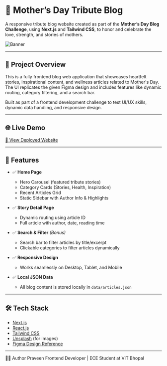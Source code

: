 # 🌸 Mother’s Day Tribute Blog

A responsive tribute blog website created as part of the **Mother’s Day Blog Challenge**, using **Next.js** and **Tailwind CSS**, to honor and celebrate the love, strength, and stories of mothers.

![Banner](https://img.freepik.com/premium-vector/hand-drawn-illustration-mother-child-mothers-day_278222-10960.jpg?semt=ais_hybrid&w=740)


---

## 🧾 Project Overview

This is a fully frontend blog web application that showcases heartfelt stories, inspirational content, and wellness articles related to Mother's Day. The UI replicates the given Figma design and includes features like dynamic routing, category filtering, and a search bar.

Built as part of a frontend development challenge to test UI/UX skills, dynamic data handling, and responsive design.

---

## 🌐 Live Demo

[🔗 View Deployed Website](https://mother-day-11-may.vercel.app/)  


---

## 📸 Features

- ✅ **Home Page**  
  - Hero Carousel (featured tribute stories)  
  - Category Cards (Stories, Health, Inspiration)  
  - Recent Articles Grid  
  - Static Sidebar with Author Info & Highlights  

- ✅ **Story Detail Page**  
  - Dynamic routing using article ID  
  - Full article with author, date, reading time  

- ✅ **Search & Filter** *(Bonus)*  
  - Search bar to filter articles by title/excerpt  
  - Clickable categories to filter articles dynamically  

- ✅ **Responsive Design**  
  - Works seamlessly on Desktop, Tablet, and Mobile  

- ✅ **Local JSON Data**  
  - All blog content is stored locally in `data/articles.json`

---

## 🛠️ Tech Stack

- [Next.js](https://nextjs.org/)
- [React.js](https://react.dev/)
- [Tailwind CSS](https://tailwindcss.com/)
- [Unsplash](https://unsplash.com/) (for images)
- [Figma Design Reference](https://www.figma.com/design/tIfqg7le60kPQk4Zc03NQC/Blog-Template-Light?node-id=0-419&t=h5r9GanCMh7Rn0DB-1)

---

👩‍💻 Author
Praveen
Frontend Developer | ECE Student at VIT Bhopal

